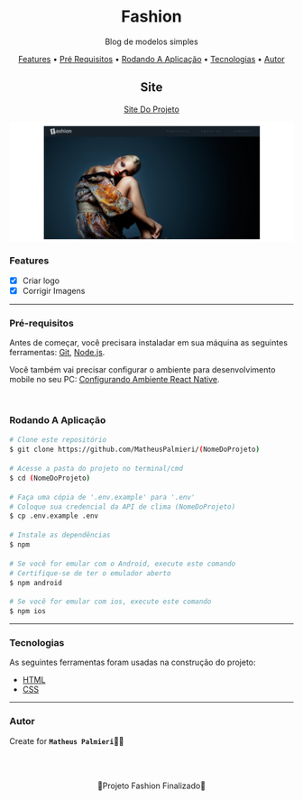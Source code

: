 <!-- Título -->

<h1 align="center">Fashion</h1>

<!-- Descrição -->

<p align="center">Blog de modelos simples</p>

<!-- Súmario -->

<p align="center">
 <a href="#features">Features</a> •
 <a href="#pré-requisitos">Pré Requisitos</a> •
 <a href="#rodando-a-aplicação">Rodando A Aplicação</a> •
 <a href="#tecnologias">Tecnologias</a> •
 <a href="#autor">Autor</a>
</p>

<!-- Site -->

<h2 align="center">Site</h2>

<p align="center">
 <a href="https://fashion-mathueuspalmieri.netlify.app/">Site Do Projeto</a>
</p>

<img src="image/imagem.png" width="1366px" align="center">

<!-- Atualizações -->

### Features

- [x] Criar logo
- [x] Corrigir Imagens

---

### Pré-requisitos

Antes de começar, você precisara instaladar em sua máquina as seguintes ferramentas:
[Git](https://git-scm.com), [Node.js](https://nodejs.org/en/).

Você também vai precisar configurar o ambiente para desenvolvimento mobile no seu PC: [Configurando Ambiente React Native](https://react-native.rocketseat.dev/).

<br>

### Rodando A Aplicação

```bash
# Clone este repositório
$ git clone https://github.com/MatheusPalmieri/(NomeDoProjeto)

# Acesse a pasta do projeto no terminal/cmd
$ cd (NomeDoProjeto)

# Faça uma cópia de '.env.example' para '.env'
# Coloque sua credencial da API de clima (NomeDoProjeto)
$ cp .env.example .env

# Instale as dependências
$ npm

# Se você for emular com o Android, execute este comando
# Certifique-se de ter o emulador aberto
$ npm android

# Se você for emular com ios, execute este comando
$ npm ios
```

---

### Tecnologias

As seguintes ferramentas foram usadas na construção do projeto:

- [HTML](https://html.com/)
- [CSS](https://html.com/css/)

---

### Autor

Create for <b>`Matheus Palmieri`</b>👨‍💻

<br>
<br>

<p align="center">🎉Projeto Fashion Finalizado🚀</p>
